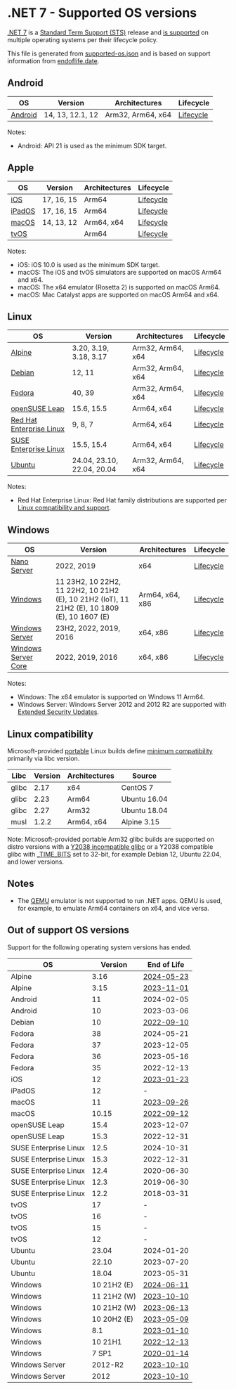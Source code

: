 # .NET 7 - Supported OS versions

[.NET 7](README.md) is a [Standard Term Support (STS)](../../release-policies.md) release and [is supported](../../support.md) on multiple operating systems per their lifecycle policy.

This file is generated from [supported-os.json](supported-os.json) and is based on support information from [endoflife.date](https://endoflife.date/).

## Android

OS                              | Version                      | Architectures      | Lifecycle          |
--------------------------------|------------------------------|--------------------|--------------------|
[Android][0]                    | 14, 13, 12.1, 12             | Arm32, Arm64, x64  | [Lifecycle][1]     |

Notes:

* Android: API 21 is used as the minimum SDK target.

[0]: https://www.android.com/
[1]: https://support.google.com/android

## Apple

OS                              | Version                      | Architectures      | Lifecycle          |
--------------------------------|------------------------------|--------------------|--------------------|
[iOS][2]                        | 17, 16, 15                   | Arm64              | [Lifecycle][3]     |
[iPadOS][4]                     | 17, 16, 15                   | Arm64              | [Lifecycle][5]     |
[macOS][6]                      | 14, 13, 12                   | Arm64, x64         | [Lifecycle][7]     |
[tvOS][8]                       |                              | Arm64              | [Lifecycle][9]     |

Notes:

* iOS: iOS 10.0 is used as the minimum SDK target.
* macOS: The iOS and tvOS simulators are supported on macOS Arm64 and x64.
* macOS: The x64 emulator (Rosetta 2) is supported on macOS Arm64.
* macOS: Mac Catalyst apps are supported on macOS Arm64 and x64.

[2]: https://developer.apple.com/ios/
[3]: https://support.apple.com/ios/
[4]: https://developer.apple.com/ipados/
[5]: https://support.apple.com/ipados/
[6]: https://developer.apple.com/macos/
[7]: https://support.apple.com/macos/
[8]: https://developer.apple.com/tvos/
[9]: https://support.apple.com/apple-tv/

## Linux

OS                              | Version                      | Architectures      | Lifecycle          |
--------------------------------|------------------------------|--------------------|--------------------|
[Alpine][10]                    | 3.20, 3.19, 3.18, 3.17       | Arm32, Arm64, x64  | [Lifecycle][11]    |
[Debian][12]                    | 12, 11                       | Arm32, Arm64, x64  | [Lifecycle][13]    |
[Fedora][14]                    | 40, 39                       | Arm32, Arm64, x64  | [Lifecycle][15]    |
[openSUSE Leap][16]             | 15.6, 15.5                   | Arm64, x64         | [Lifecycle][17]    |
[Red Hat Enterprise Linux][18]  | 9, 8, 7                      | Arm64, x64         | [Lifecycle][19]    |
[SUSE Enterprise Linux][20]     | 15.5, 15.4                   | Arm64, x64         | [Lifecycle][21]    |
[Ubuntu][22]                    | 24.04, 23.10, 22.04, 20.04   | Arm32, Arm64, x64  | [Lifecycle][23]    |

Notes:

* Red Hat Enterprise Linux: Red Hat family distributions are supported per [Linux compatibility and support](../../linux-support.md).

[10]: https://alpinelinux.org/
[11]: https://alpinelinux.org/releases/
[12]: https://www.debian.org/
[13]: https://wiki.debian.org/DebianReleases
[14]: https://fedoraproject.org/
[15]: https://fedoraproject.org/wiki/End_of_life
[16]: https://www.opensuse.org/
[17]: https://en.opensuse.org/Lifetime
[18]: https://access.redhat.com/
[19]: https://access.redhat.com/support/policy/updates/errata/
[20]: https://www.suse.com/
[21]: https://www.suse.com/lifecycle/
[22]: https://ubuntu.com/
[23]: https://wiki.ubuntu.com/Releases

## Windows

OS                              | Version                      | Architectures      | Lifecycle          |
--------------------------------|------------------------------|--------------------|--------------------|
[Nano Server][24]               | 2022, 2019                   | x64                | [Lifecycle][25]    |
[Windows][26]                   | 11 23H2, 10 22H2, 11 22H2, 10 21H2 (E), 10 21H2 (IoT), 11 21H2 (E), 10 1809 (E), 10 1607 (E) | Arm64, x64, x86    | [Lifecycle][27]    |
[Windows Server][28]            | 23H2, 2022, 2019, 2016       | x64, x86           | [Lifecycle][29]    |
[Windows Server Core][30]       | 2022, 2019, 2016             | x64, x86           | [Lifecycle][31]    |

Notes:

* Windows: The x64 emulator is supported on Windows 11 Arm64.
* Windows Server: Windows Server 2012 and 2012 R2 are supported with [Extended Security Updates](https://learn.microsoft.com/windows-server/get-started/extended-security-updates-overview).

[24]: https://learn.microsoft.com/virtualization/windowscontainers/manage-containers/container-base-images
[25]: https://learn.microsoft.com/windows-server/get-started/windows-server-release-info
[26]: https://www.microsoft.com/windows/
[27]: https://support.microsoft.com/help/13853/windows-lifecycle-fact-sheet
[28]: https://www.microsoft.com/windows-server
[29]: https://learn.microsoft.com/windows-server/get-started/windows-server-release-info
[30]: https://learn.microsoft.com/virtualization/windowscontainers/manage-containers/container-base-images
[31]: https://learn.microsoft.com/windows-server/get-started/windows-server-release-info

## Linux compatibility

Microsoft-provided [portable](../../linux-support.md) Linux builds define [minimum compatibility](/linux-support.md) primarily via libc version.

Libc                     | Version  | Architectures      | Source             |
-------------------------|----------|--------------------|--------------------|
glibc                    | 2.17     | x64                | CentOS 7           |
glibc                    | 2.23     | Arm64              | Ubuntu 16.04       |
glibc                    | 2.27     | Arm32              | Ubuntu 18.04       |
musl                     | 1.2.2    | Arm64, x64         | Alpine 3.15        |

Note: Microsoft-provided portable Arm32 glibc builds are supported on distro versions with a [Y2038 incompatible glibc](https://github.com/dotnet/core/discussions/9285) or a Y2038 compatible glibc with [_TIME_BITS](https://www.gnu.org/software/libc/manual/html_node/Feature-Test-Macros.html) set to 32-bit, for example Debian 12, Ubuntu 22.04, and lower versions.

## Notes

* The [QEMU](https://www.qemu.org/) emulator is not supported to run .NET apps. QEMU is used, for example, to emulate Arm64 containers on x64, and vice versa.

## Out of support OS versions

Support for the following operating system versions has ended.

OS                              | Version                      | End of Life        |
--------------------------------|------------------------------|--------------------|
Alpine                          | 3.16                         | [2024-05-23](https://alpinelinux.org/posts/Alpine-3.16.9-3.17.7-3.18.6-released.html) |
Alpine                          | 3.15                         | [2023-11-01](https://alpinelinux.org/posts/Alpine-3.15.10-3.16.7-3.17.5-3.18.3-released.html) |
Android                         | 11                           | 2024-02-05         |
Android                         | 10                           | 2023-03-06         |
Debian                          | 10                           | [2022-09-10](https://www.debian.org/News/2022/20220910) |
Fedora                          | 38                           | 2024-05-21         |
Fedora                          | 37                           | 2023-12-05         |
Fedora                          | 36                           | 2023-05-16         |
Fedora                          | 35                           | 2022-12-13         |
iOS                             | 12                           | [2023-01-23](https://support.apple.com/HT209084) |
iPadOS                          | 12                           | -                  |
macOS                           | 11                           | [2023-09-26](https://support.apple.com/HT211896) |
macOS                           | 10.15                        | [2022-09-12](https://support.apple.com/HT210642) |
openSUSE Leap                   | 15.4                         | 2023-12-07         |
openSUSE Leap                   | 15.3                         | 2022-12-31         |
SUSE Enterprise Linux           | 12.5                         | 2024-10-31         |
SUSE Enterprise Linux           | 15.3                         | 2022-12-31         |
SUSE Enterprise Linux           | 12.4                         | 2020-06-30         |
SUSE Enterprise Linux           | 12.3                         | 2019-06-30         |
SUSE Enterprise Linux           | 12.2                         | 2018-03-31         |
tvOS                            | 17                           | -                  |
tvOS                            | 16                           | -                  |
tvOS                            | 15                           | -                  |
tvOS                            | 12                           | -                  |
Ubuntu                          | 23.04                        | 2024-01-20         |
Ubuntu                          | 22.10                        | 2023-07-20         |
Ubuntu                          | 18.04                        | 2023-05-31         |
Windows                         | 10 21H2 (E)                  | [2024-06-11](https://learn.microsoft.com/lifecycle/products/windows-10-enterprise-and-education) |
Windows                         | 11 21H2 (W)                  | [2023-10-10](https://learn.microsoft.com/windows/release-health/windows11-release-information) |
Windows                         | 10 21H2 (W)                  | [2023-06-13](https://learn.microsoft.com/windows/release-health/release-information) |
Windows                         | 10 20H2 (E)                  | [2023-05-09](https://learn.microsoft.com/windows/release-health/status-windows-10-20h2) |
Windows                         | 8.1                          | [2023-01-10](https://learn.microsoft.com/lifecycle/products/windows-81) |
Windows                         | 10 21H1                      | [2022-12-13](https://learn.microsoft.com/windows/release-health/status-windows-10-21h1) |
Windows                         | 7 SP1                        | [2020-01-14](https://learn.microsoft.com/lifecycle/products/windows-7) |
Windows Server                  | 2012-R2                      | [2023-10-10](https://learn.microsoft.com/lifecycle/products/windows-server-2012-r2) |
Windows Server                  | 2012                         | [2023-10-10](https://learn.microsoft.com/lifecycle/products/windows-server-2012) |
